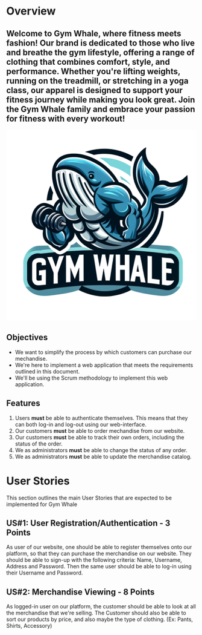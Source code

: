 # Overview

## Welcome to **Gym Whale**, where fitness meets fashion! Our brand is dedicated to those who live and breathe the gym lifestyle, offering a range of clothing that combines comfort, style, and performance. Whether you're lifting weights, running on the treadmill, or stretching in a yoga class, our apparel is designed to support your fitness journey while making you look great. Join the **Gym Whale** family and embrace your passion for fitness with every workout!

![Gym Whale Logl](pics/pic2.png)

## Objectives 

* We want to simplify the process by which customers can purchase our mechandise.
* We're here to implement a web application that meets the requirements outlined in this document.
* We'll be using the Scrum methodology to implement this web application.

## Features 

1. Users **must** be able to authenticate themselves. This means that they can both log-in and log-out using our web-interface.
2. Our customers **must** be able to order mechandise from our website.
3. Our customers **must** be able to track their own orders, including the status of the order.
4. We as administrators **must** be able to change the status of any order. 
5. We as administrators **must** be able to update the merchandise catalog. 

# User Stories

This section outlines the main User Stories that are expected to be implemented for Gym Whale

## US#1: User Registration/Authentication - 3 Points

As user of our website, one should be able to register themselves onto our platform, so that they can purchase the merchandise on our website. They should be able to sign-up with the following criteria: Name, Username, Address and Password. Then the same user should be able to log-in using their Username and Password.

## US#2: Merchandise Viewing - 8 Points

As logged-in user on our platform, the customer should be able to look at all the merchandise that we're selling. The Customer should also be able to sort our products by price, and also maybe the type of clothing. (Ex: Pants, Shirts, Accessory)
